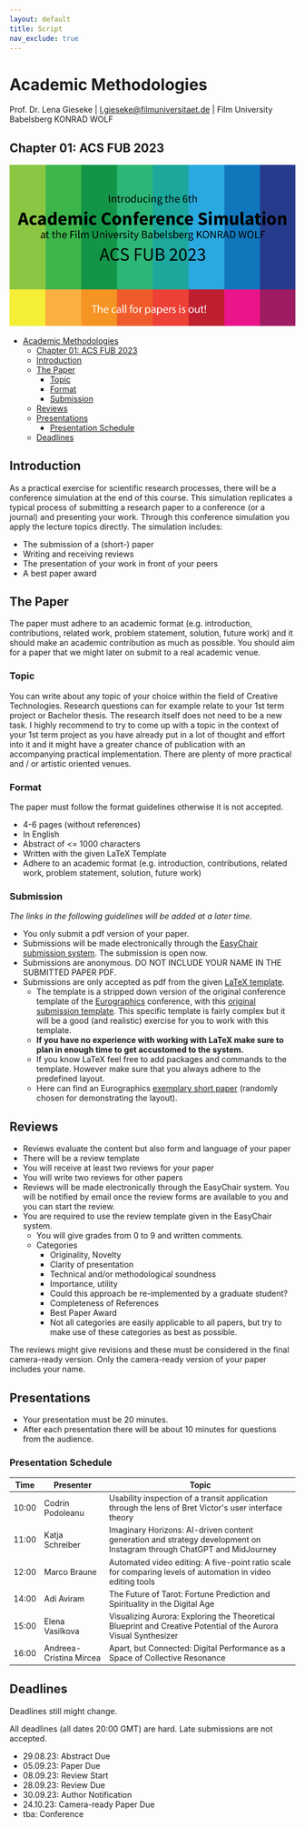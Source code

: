 ```yaml
---
layout: default
title: Script
nav_exclude: true
---
```


# Academic Methodologies

Prof. Dr. Lena Gieseke \| l.gieseke@filmuniversitaet.de \| Film University Babelsberg KONRAD WOLF

## Chapter 01: ACS FUB 2023

![acsfub_2023](../02_scripts/img/01/acsfub_2023.png)


* [Academic Methodologies](#academic-methodologies)
    * [Chapter 01: ACS FUB 2023](#chapter-01-acs-fub-2023)
    * [Introduction](#introduction)
    * [The Paper](#the-paper)
        * [Topic](#topic)
        * [Format](#format)
        * [Submission](#submission)
    * [Reviews](#reviews)
    * [Presentations](#presentations)
        * [Presentation Schedule](#presentation-schedule)
    * [Deadlines](#deadlines)

## Introduction

As a practical exercise for scientific research processes, there will be a conference simulation at the end of this course. This simulation replicates a typical process of submitting a research paper to a conference (or a journal) and presenting your work. Through this conference simulation you apply the lecture topics directly. The simulation includes:

* The submission of a (short-) paper
* Writing and receiving reviews
* The presentation of your work in front of your peers
* A best paper award

## The Paper

The paper must adhere to an academic format (e.g. introduction, contributions, related work, problem statement, solution, future work) and it should make an academic contribution as much as possible. You should aim for a paper that we might later on submit to a real academic venue.

### Topic

You can write about any topic of your choice within the field of Creative Technologies. Research questions can for example relate to your 1st term project or Bachelor thesis. The research itself does not need to be a new task. I highly recommend to try to come up with a topic in the context of your 1st term project as you have already put in a lot of thought and effort into it and it might have a greater chance of publication with an accompanying practical implementation. There are plenty of more practical and / or artistic oriented venues.

### Format

The paper must follow the format guidelines otherwise it is not accepted.

* 4-6 pages (without references)
* In English
* Abstract of <= 1000 characters
* Written with the given LaTeX Template
* Adhere to an academic format (e.g. introduction, contributions, related work, problem statement, solution, future work)

### Submission

*The links in the following guidelines will be added at a later time.*

* You only submit a pdf version of your paper.
* Submissions will be made electronically through the [EasyChair submission system](https://easychair.org/conferences/?conf=acsfub2023). The submission is open now.
* Submissions are anonymous. DO NOT INCLUDE YOUR NAME IN THE SUBMITTED PAPER PDF.
* Submissions are only accepted as pdf from the given [LaTeX template](../01_sessions/09_paper/acsfubPublStyle_2023.zip).
    * The template is a stripped down version of the original conference template of the [Eurographics](https://eg2023.saarland-informatics-campus.de/) conference, with this [original submission template](../01_sessions/09_paper/egPublStyle-EG-full-star-short-edu-tut-posters-2019.zip). This specific template is fairly complex but it will be a good (and realistic) exercise for you to work with this template.
    * **If you have no experience with working with LaTeX make sure to plan in enough time to get accustomed to the system.**
    * If you know LaTeX feel free to add packages and commands to the template. However make sure that you always adhere to the predefined layout. 
    * Here can find an Eurographics [exemplary short paper](https://www.dfki.de/fileadmin/user_upload/import/10356_009-012.pdf) (randomly chosen for demonstrating the layout).


## Reviews

* Reviews evaluate the content but also form and language of your paper
* There will be a review template
* You will receive at least two reviews for your paper
* You will write two reviews for other papers
* Reviews will be made electronically through the EasyChair system. You will be notified by email once the review forms are available to you and you can start the review.
* You are required to use the review template given in the EasyChair system.
    * You will give grades from 0 to 9 and written comments.
    * Categories
        * Originality, Novelty
        * Clarity of presentation
        * Technical and/or methodological soundness
        * Importance, utility
        * Could this approach be re-implemented by a graduate student?
        * Completeness of References
        * Best Paper Award
        * Not all categories are easily applicable to all papers, but try to make use of these categories as best as possible.

The reviews might give revisions and these must be considered in the final camera-ready version. Only the camera-ready version of your paper includes your name.

## Presentations

* Your presentation must be 20 minutes.
* After each presentation there will be about 10 minutes for questions from the audience.

### Presentation Schedule

| Time  | Presenter               | Topic                                                                                                                 |
| ----- | ----------------------- | --------------------------------------------------------------------------------------------------------------------- |
| 10:00 | Codrin Podoleanu        | Usability inspection of a transit application through the lens of Bret Victor's user interface theory                 |
| 11:00 | Katja Schreiber         | Imaginary Horizons: AI-driven content generation and strategy development on Instagram through ChatGPT and MidJourney |
| 12:00 | Marco Braune            | Automated video editing: A five-point ratio scale for comparing levels of automation in video editing tools           |
| 14:00 | Adi Aviram              | The Future of Tarot: Fortune Prediction and Spirituality in the Digital Age                                           |
| 15:00 | Elena Vasilkova         | Visualizing Aurora: Exploring the Theoretical Blueprint and Creative Potential of the Aurora Visual Synthesizer       |
| 16:00 | Andreea-Cristina Mircea | Apart, but Connected: Digital Performance as a Space of Collective Resonance                                          |



## Deadlines

Deadlines still might change.

All deadlines (all dates 20:00 GMT) are hard. Late submissions are not accepted.

* 29.08.23: Abstract Due
* 05.09.23: Paper Due
* 08.09.23: Review Start
* 28.09.23: Review Due
* 30.09.23: Author Notification
* 24.10.23: Camera-ready Paper Due  
* tba: Conference
  

